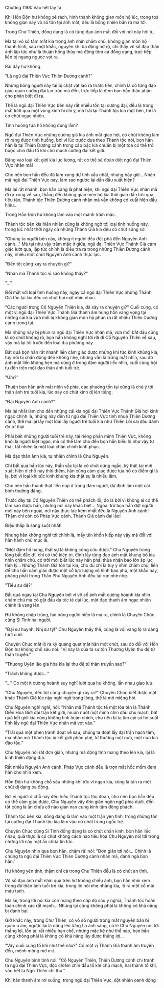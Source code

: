 




Chương 1198: Vào hết tay ta


Khi Hỗn Độn hư không xé rách, hình thành không gian môn hộ lúc, trong toà không gian này vô số tồn tại ánh mắt, đều là bỗng nhiên bắn ra mà tới.

Trong Chư Thiên, đồng dạng là có từng đạo ánh mắt đối với nơi này hội tụ.

Mà tại vô số tầm mắt kia trong ánh nhìn chăm chú, không gian môn hộ thành hình, sau một khắc, nguyên khí ba động nở rộ, chỉ thấy vô số đạo thân ảnh lập tức như là thuận hồng thủy mà động tôm cá đồng dạng, trực tiếp liền bị ngang ngược vọt ra.

Rải đầy hư không.

"Là ngũ đại Thiên Vực Thiên Dương cảnh?"

Những bóng người này tại bị chật vật lao ra trước tiên, chính là có từng đạo giác quan cường đại lan tràn mà đến, trực tiếp là đem bọn hắn thân phận cho phân biệt đi ra.

Thế là ngũ đại Thiên Vực bên này rất nhiều tồn tại cường đại, đều là trong mắt lướt qua một vòng kinh hỉ chi ý, mà trái lại Thánh tộc kia một bên, thì là có chút ngạc nhiên.

Tình huống tựa hồ không đúng lắm?

Ngũ đại Thiên Vực những cường giả kia ánh mắt giao hội, có chút không làm rõ ràng được tình huống, bởi vì lúc trước dựa theo Thánh tộc nói, bọn hắn hẳn là tại Thiên Dương cảnh trong cấp bậc kia chuẩn bị một tòa có thể trói buộc chín đầu tổ khí chủ mạch cường đại kết giới.

Bằng vào loại kết giới kia lực lượng, rất có thể sẽ đoàn diệt ngũ đại Thiên Vực nhân mã!

Cho nên bọn hắn đều đã làm xong dự tính xấu nhất, nhưng bây giờ... Nhân mã ngũ đại Thiên Vực này, làm sao ngược lại dẫn đầu xuất hiện?

Mà lại rất nhanh, bọn hắn càng là phát hiện, khi ngũ đại Thiên Vực nhân mã đi ra xong về sau, thẳng đến không gian môn hộ kia thời gian dần trôi qua tiêu tán, Thánh tộc Thiên Dương cảnh nhân mã vẫn không có xuất hiện dấu hiệu...

Trong Hỗn Độn hư không lâm vào một mảnh trầm mặc.

Thánh tộc bên kia hiển nhiên cũng là không ngờ tới loại tình huống này, trong lúc nhất thời ngay cả những Thánh Giả kia đều có chút sững sờ.

"Chúng ta người bên này, không ít người đều đột phá đến Nguyên Anh cảnh..." Mà tại như vậy trầm mặc ở giữa, ngũ đại Thiên Vực Thánh Giả cảm giác lướt qua, lập tức chính là điều tra ra trong những Thiên Dương cảnh này, nhiều một chút Nguyên Anh cảnh thực lực.

"Đến tột cùng xảy ra chuyện gì?"

"Nhân mã Thánh tộc vì sao không thấy?"

"..."

Đối mặt với loại tình huống này, ngay cả ngũ đại Thiên Vực những Thánh Giả tồn tại kia đều có chút hai mặt nhìn nhau.

"Các ngươi trong Cổ Nguyên Thiên kia, đã xảy ra chuyện gì?" Cuối cùng, có một vị ngũ đại Thiên Vực Thánh Giả thanh âm hùng hồn vang vọng tại những cái kia vừa mới bị không gian môn hộ phun ra rất nhiều Thiên Dương cảnh trong tai.

Mà những này bị phun ra ngũ đại Thiên Vực nhân mã, vừa mới bắt đầu cũng là có chút không rõ, bọn hắn không nghĩ tới rời đi Cổ Nguyên Thiên về sau, vậy mà lại tới trước đến loại địa phương này.

Bất quá bọn hắn rất nhanh liền cảm giác được những khí tức kinh khủng kia, tuy nói bị chấn động đến không nhẹ, nhưng vẫn là trừng mắt nhìn, sau đó ánh mắt liền không hẹn mà cùng ở trong đám người liếc nhìn, cuối cùng hội tụ đến trên một đạo thân ảnh tuổi trẻ.

"Ừm?"

Thuận bọn hắn ánh mắt nhìn về phía, các phương tồn tại cũng là chú ý tới thân ảnh trẻ tuổi kia, lúc này có chút kinh dị lên tiếng.

"Đại Nguyên Anh cảnh?"

Mà lại nhất làm cho đến những cái kia ngũ đại Thiên Vực Thánh Giả hơi kinh ngạc chính là, những này đến từ ngũ đại Thiên Vực tinh nhuệ Thiên Dương cảnh, thế mà lại lấy một loại lấy người trẻ tuổi kia như Thiên Lôi sai đâu đánh đó tư thái.

Phải biết những người tuổi trẻ này, tại riêng phần mình Thiên Vực, không khỏi là người kiệt ngạo, mà có thể làm cho đến bọn hắn biểu lộ như vậy tư thái, tất nhiên là một loại chân chính kính phục.

Mà đạo thân ảnh kia, tự nhiên chính là Chu Nguyên.

Chỉ bất quá hắn lúc này, thần sắc lại là có chút cứng ngắc, kỳ thật tại mới xuất hiện ở chỗ này thời điểm, hắn cũng cảm giác được tựa hồ có điểm gì là lạ, bởi vì loại khí tức kinh khủng kia thật sự là nhiều lắm.

Cho nên hắn thành thật liền núp ở trong đám người, dự định làm một cái bình thường đảng.

Trước đây tại Cổ Nguyên Thiên có thể phách lối, đó là bởi vì không ai có thể làm sao được hắn, nhưng nơi này khác biệt... Ngoại trừ bọn hắn đợt người mới này bên ngoài, nơi này thực lực kém nhất đều là Nguyên Anh cảnh! Thậm chí còn có Pháp Vực cảnh, Thánh Giả cảnh đại lão!

Điệu thấp là sáng suốt nhất!

Nhưng hắn không nghĩ tới chính là, mấy tên khốn kiếp này vậy mà đối với hắn hành chú mục lễ.

"Một đám hố hàng, thật sự là không công cứu được." Chu Nguyên trong lòng bất đắc dĩ, chỉ có thể kiên trì, đỉnh lấy từng đạo ánh mắt khủng bố kia nhìn chăm chú, có trời mới biết lúc này hắn phải thừa nhận bao lớn áp lực tâm lý... Những Thánh Giả tồn tại kia, cho dù chỉ là tùy ý nhìn chăm chú, liền để cho hắn cảm giác được một cỗ lực lượng vô hình bao phủ, một khắc này, phảng phất trong Thần Phủ Nguyên Anh đều tại run nhè nhẹ.

"Tiểu sư đệ?"

Bất quá ngay tại Chu Nguyên bởi vì vô số ánh mắt cường hoành kia nhìn chăm chú mà có gật đầu da tóc tê dại lúc, một đạo thanh âm ngạc nhiên chính là vang lên.

Hư không chập trùng, hai bóng người hiển lộ mà ra, chính là Chuyên Chúc cùng Si Tinh hai người.

"Đại sư huynh, Nhị sư tỷ!" Chu Nguyên thấy thế, cũng là vội vàng lộ ra dáng tươi cười.

Chuyên Chúc mắt lộ ra kỳ quang quét mắt hắn một chút, sau đó đối với Hỗn Độn hư không chỗ sâu nói: "Vị này là của ta sư tôn Thương Uyên thu đệ tử thân truyền."

"Thương Uyên lão gia hỏa kia lại thu đệ tử thân truyền sao?"

"Trách không được..."

"..." Có một ít cường hoành suy nghĩ lướt qua hư không, lẫn nhau giao lưu.

"Chu Nguyên, đến tột cùng chuyện gì xảy ra?" Chuyên Chúc biết được mặt khác Thánh Giả lúc này nghi ngờ trong lòng, thế là mở miệng hỏi.

Chu Nguyên nghĩ nghĩ, nói: "Nhân mã Thánh tộc tế một tòa tên là Thánh Diễn Hóa Giới đại trận kết giới, muốn nuốt một mình chín đầu chủ mạch, bất quá kết giới kia cũng không tính hoàn chỉnh, cho nên bị ta tìm cái sơ hở suất lĩnh lấy ngũ đại Thiên Vực nhân mã vọt vào."

"Trải qua một phen tranh đoạt về sau, chúng ta đoạt lấy đại trận hạch tâm, mà nhân mã Thánh tộc bị kết giới phản phệ, tử thương một nửa, một nửa kia đào tẩu."

Chu Nguyên nói rất đơn giản, nhưng mà động tĩnh mang theo lên kia, lại là kinh thiên động địa.

Rất nhiều Nguyên Anh cảnh, Pháp Vực cảnh đều là trợn mắt hốc mồm đem hắn cho nhìn xem.

Hỗn Độn hư không chỗ sâu những khí tức vĩ ngạn kia, cũng là tản ra một chút dị dạng ba động.

Bởi vì người ở chỗ này đều hiểu Thánh tộc thủ đoạn, cho nên bọn hắn đều có thể cảm giác được, Chu Nguyên vậy đơn giản ngôn ngữ phía dưới, đến tột cùng là ẩn chứa cỡ nào gian nan cùng kinh tâm động phách.

Thánh tộc bên kia, đồng dạng là lâm vào một trận yên tĩnh, trong những tồn tại cường đại Thánh tộc kia lâm vào có chút trong ngốc trệ.

Chuyên Chúc cùng Si Tinh đồng dạng là có chút chấn kinh, bọn hắn liếc nhau, quả thực là có chút không cách nào tiêu hóa Chu Nguyên nói tới trong những lời này mặt ẩn chứa tin tức.

Chu Nguyên nhìn qua bọn hắn, chậm rãi nói: "Đơn giản tới nói... Chính là chúng ta ngũ đại Thiên Vực Thiên Dương cảnh nhân mã, đánh ngã bọn hắn."

Hư không yên tĩnh, thậm chí cả trong Chư Thiên đều là có chút an tĩnh.

Vô số đạo ánh mắt nhìn qua trên hư không chiếu ảnh, bọn hắn nhìn xem trong đó thân ảnh tuổi trẻ kia, trong lời nói nhẹ nhàng kia, lộ ra một cỗ mùi máu tanh.

Mà lại, trong lời nói kia còn mang theo cấp độ sâu ý nghĩa, Thánh tộc hoàn toàn chính xác rất mạnh... Nhưng lại cũng không phải là không có khả năng bị đánh bại.

Giờ khắc này, trong Chư Thiên, có vô số người trong mắt nguyên bản bi quan u ám, ngược lại là dâng lên từng tia ánh sáng, có lẽ Chu Nguyên nói tới thắng lợi, tồn tại rất nhiều hạn chế, nhưng mặc kệ như thế nào, bọn hắn cũng không phải là không có khả năng lấy được thắng lợi...

"Vậy cuối cùng tổ khí như thế nào?" Có một vị Thánh Giả thanh âm truyền đến, mênh mông mờ mịt.

Chu Nguyên bình tĩnh nói: "Cổ Nguyên Thiên, Thiên Dương cảnh chi tranh, ta ngũ đại Thiên Vực, độc chiếm chín đầu tổ khí chủ mạch, hai thành tổ khí, vào hết ta Ngũ Thiên chi thủ."

Khi hắn thanh âm rơi xuống, trong ngũ đại Thiên Vực, đột nhiên oanh động




